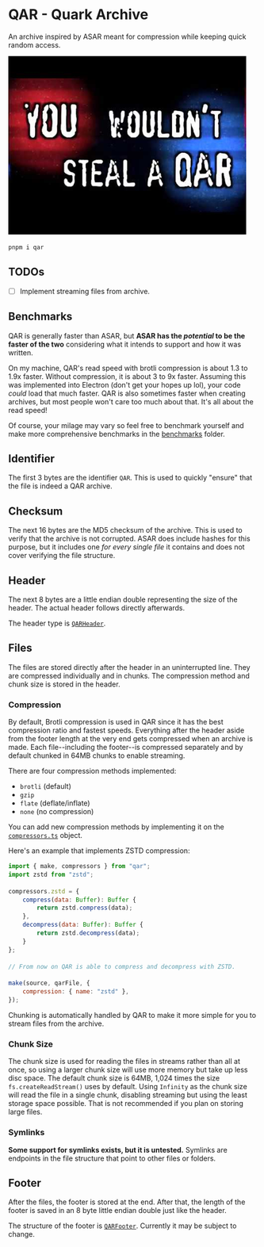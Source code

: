 # QAR - **Q**uark **Ar**chive

An archive inspired by ASAR meant for compression while keeping quick random access.

<img src="./qar.png" />

```bash
pnpm i qar
```

## TODOs

- [ ] Implement streaming files from archive.

## Benchmarks

QAR is generally faster than ASAR, but **ASAR has the *potential* to be the faster of the two** considering what it intends to support and how it was written.

On my machine, QAR's read speed with brotli compression is about 1.3 to 1.9x faster. Without compression, it is about 3 to 9x faster. Assuming this was implemented into Electron (don't get your hopes up lol), your code *could* load that much faster. QAR is also sometimes faster when creating archives, but most people won't care too much about that. It's all about the read speed!

Of course, your milage may vary so feel free to benchmark yourself and make more comprehensive benchmarks in the [benchmarks](./bench) folder.

## Identifier

The first 3 bytes are the identifier `QAR`. This is used to quickly "ensure" that the file is indeed a QAR archive.

## Checksum

The next 16 bytes are the MD5 checksum of the archive. This is used to verify that the archive is not corrupted. ASAR does include hashes for this purpose, but it includes one *for every single file* it contains and does not cover verifying the file structure.

## Header

The next 8 bytes are a little endian double representing the size of the header. The actual header follows directly afterwards.

The header type is [`QARHeader`](./src/types.ts).

## Files

The files are stored directly after the header in an uninterrupted line. They are compressed individually and in chunks. The compression method and chunk size is stored in the header.

### Compression

By default, Brotli compression is used in QAR since it has the best compression ratio and fastest speeds. Everything after the header aside from the footer length at the very end gets compressed when an archive is made. Each file--including the footer--is compressed separately and by default chunked in 64MB chunks to enable streaming.

There are four compression methods implemented:

- `brotli` (default)
- `gzip`
- `flate` (deflate/inflate)
- `none` (no compression)

You can add new compression methods by implementing it on the [`compressors.ts`](./src/compressors.ts) object.

Here's an example that implements ZSTD compression:

```js
import { make, compressors } from "qar";
import zstd from "zstd";

compressors.zstd = {
	compress(data: Buffer): Buffer {
		return zstd.compress(data);
	},
	decompress(data: Buffer): Buffer {
		return zstd.decompress(data);
	}
};

// From now on QAR is able to compress and decompress with ZSTD.

make(source, qarFile, {
	compression: { name: "zstd" },
});
```

Chunking is automatically handled by QAR to make it more simple for you to stream files from the archive.

### Chunk Size

The chunk size is used for reading the files in streams rather than all at once, so using a larger chunk size will use more memory but take up less disc space. The default chunk size is 64MB, 1,024 times the size `fs.createReadStream()` uses by default. Using `Infinity` as the chunk size will read the file in a single chunk, disabling streaming but using the least storage space possible. That is not recommended if you plan on storing large files.

### Symlinks

**Some support for symlinks exists, but it is untested.** Symlinks are endpoints in the file structure that point to other files or folders.

## Footer

After the files, the footer is stored at the end. After that, the length of the footer is saved in an 8 byte little endian double just like the header.

The structure of the footer is [`QARFooter`](./src/types.ts). Currently it may be subject to change.

